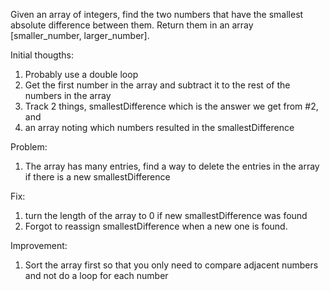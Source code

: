 Given an array of integers, find the two numbers that have the smallest absolute difference between them. Return them in an array [smaller_number, larger_number].

Initial thougths:
1. Probably use a double loop
2. Get the first number in the array and subtract it to the rest of the numbers in the array
3. Track 2 things, smallestDifference which is the answer we get from #2, and
4. an array noting which numbers resulted in the smallestDifference

Problem:
1. The array has many entries, find a way to delete the entries in the array if there is a new smallestDifference

Fix:
1. turn the length of the array to 0 if new smallestDifference was found
2. Forgot to reassign smallestDifference when a new one is found.

Improvement:
1. Sort the array first so that you only need to compare adjacent numbers and not do a loop for each number
